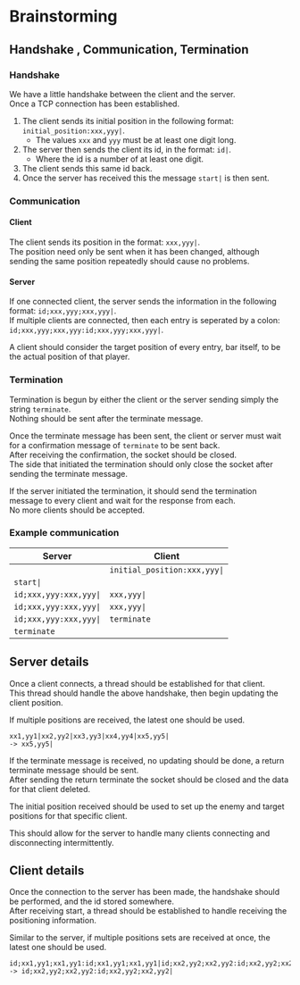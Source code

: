 # Brainstorming

## Handshake , Communication, Termination

### Handshake

We have a little handshake between the client and the server.  
Once a TCP connection has been established.

1. The client sends its initial position in the following format: `initial_position:xxx,yyy|`.
    - The values `xxx` and `yyy` must be at least one digit long.
2. The server then sends the client its id, in the format: `id|`.
    - Where the id is a number of at least one digit.
3. The client sends this same id back.
4. Once the server has received this the message `start|` is then sent.

### Communication

#### Client

The client sends its position in the format:
`xxx,yyy|`.  
The position need only be sent when it has been changed, although sending the same position repeatedly should cause no
problems.

#### Server

If one connected client, the server sends the information in the following format:
`id;xxx,yyy;xxx,yyy|`.  
If multiple clients are connected, then each entry is seperated by a colon:
`id;xxx,yyy;xxx,yyy:id;xxx,yyy;xxx,yyy|`.

A client should consider the target position of every entry, bar itself, to be the actual position of that player.

### Termination

Termination is begun by either the client or the server sending simply the string `terminate`.  
Nothing should be sent after the terminate message.

Once the terminate message has been sent, the client or server must wait for a confirmation message of `terminate` to be
sent back.  
After receiving the confirmation, the socket should be closed.  
The side that initiated the termination should only close the socket after sending the terminate message.

If the server initiated the termination, it should send the termination message to every client and wait for the
response from each.  
No more clients should be accepted.

### Example communication

| Server                 | Client                       |
|------------------------|------------------------------|
|                        | `initial_position:xxx,yyy\|` |
| `start\|`              |                              |
| `id;xxx,yyy:xxx,yyy\|` | `xxx,yyy\|`                  |
| `id;xxx,yyy:xxx,yyy\|` | `xxx,yyy\|`                  |
| `id;xxx,yyy:xxx,yyy\|` | `terminate`                  |
| `terminate`            |                              |

## Server details

Once a client connects, a thread should be established for that client.  
This thread should handle the above handshake, then begin updating the client position.

If multiple positions are received, the latest one should be used.

```
xx1,yy1|xx2,yy2|xx3,yy3|xx4,yy4|xx5,yy5|
-> xx5,yy5|
```

If the terminate message is received, no updating should be done, a return terminate message should be sent.  
After sending the return terminate the socket should be closed and the data for that client deleted.

The initial position received should be used to set up the enemy and target positions for that specific client.

This should allow for the server to handle many clients connecting and disconnecting intermittently.

## Client details

Once the connection to the server has been made, the handshake should be performed, and the id stored somewhere.  
After receiving start, a thread should be established to handle receiving the positioning information.

Similar to the server, if multiple positions sets are received at once, the latest one should be used.

```
id;xx1,yy1;xx1,yy1:id;xx1,yy1;xx1,yy1|id;xx2,yy2;xx2,yy2:id;xx2,yy2;xx2,yy2|
-> id;xx2,yy2;xx2,yy2:id;xx2,yy2;xx2,yy2| 
```
